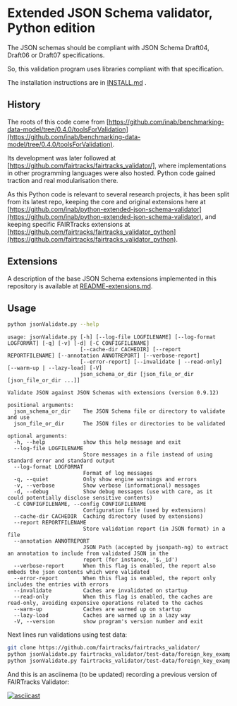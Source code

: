 # Extended JSON Schema validator, Python edition

The JSON schemas should be compliant with JSON Schema Draft04, Draft06 or Draft07 specifications.

So, this validation program uses libraries compliant with that specification.

The installation instructions are in [INSTALL.md](INSTALL.md) .

## History

The roots of this code come from [https://github.com/inab/benchmarking-data-model/tree/0.4.0/toolsForValidation](https://github.com/inab/benchmarking-data-model/tree/0.4.0/toolsForValidation).

Its development was later followed at [https://github.com/fairtracks/fairtracks_validator/], where implementations in other programming languages were also hosted. Python code gained traction and real modularisation there.

As this Python code is relevant to several research projects, it has been split from its latest repo, keeping the core and original extensions here at [https://github.com/inab/python-extended-json-schema-validator](https://github.com/inab/python-extended-json-schema-validator), and keeping specific FAIRTracks extensions at [https://github.com/fairtracks/fairtracks_validator_python](https://github.com/fairtracks/fairtracks_validator_python).

## Extensions

A description of the base JSON Schema extensions implemented in this repository is available at [README-extensions.md](README-extensions.md).

## Usage

```bash
python jsonValidate.py --help
```
```
usage: jsonValidate.py [-h] [--log-file LOGFILENAME] [--log-format LOGFORMAT] [-q] [-v] [-d] [-C CONFIGFILENAME]
                       [--cache-dir CACHEDIR] [--report REPORTFILENAME] [--annotation ANNOTREPORT] [--verbose-report]
                       [--error-report] [--invalidate | --read-only] [--warm-up | --lazy-load] [-V]
                       json_schema_or_dir [json_file_or_dir [json_file_or_dir ...]]

Validate JSON against JSON Schemas with extensions (version 0.9.12)

positional arguments:
  json_schema_or_dir    The JSON Schema file or directory to validate and use
  json_file_or_dir      The JSON files or directories to be validated

optional arguments:
  -h, --help            show this help message and exit
  --log-file LOGFILENAME
                        Store messages in a file instead of using standard error and standard output
  --log-format LOGFORMAT
                        Format of log messages
  -q, --quiet           Only show engine warnings and errors
  -v, --verbose         Show verbose (informational) messages
  -d, --debug           Show debug messages (use with care, as it could potentially disclose sensitive contents)
  -C CONFIGFILENAME, --config CONFIGFILENAME
                        Configuration file (used by extensions)
  --cache-dir CACHEDIR  Caching directory (used by extensions)
  --report REPORTFILENAME
                        Store validation report (in JSON format) in a file
  --annotation ANNOTREPORT
                        JSON Path (accepted by jsonpath-ng) to extract an annotation to include from validated JSON in the
                        report (for instance, '$._id')
  --verbose-report      When this flag is enabled, the report also embeds the json contents which were validated
  --error-report        When this flag is enabled, the report only includes the entries with errors
  --invalidate          Caches are invalidated on startup
  --read-only           When this flag is enabled, the caches are read-only, avoiding expensive operations related to the caches
  --warm-up             Caches are warmed up on startup
  --lazy-load           Caches are warmed up in a lazy way
  -V, --version         show program's version number and exit
```

Next lines run validations using test data:

```bash
git clone https://github.com/fairtracks/fairtracks_validator/
python jsonValidate.py fairtracks_validator/test-data/foreign_key_example/schemas/ fairtracks_validator/test-data/foreign_key_example/good_validation/
python jsonValidate.py fairtracks_validator/test-data/foreign_key_example/schemas/ fairtracks_validator/test-data/foreign_key_example/bad_validation/
```

And this is an asciinema (to be updated) recording a previous version of FAIRTracks Validator:

[![asciicast](https://asciinema.org/a/279252.svg)](https://asciinema.org/a/279252)


